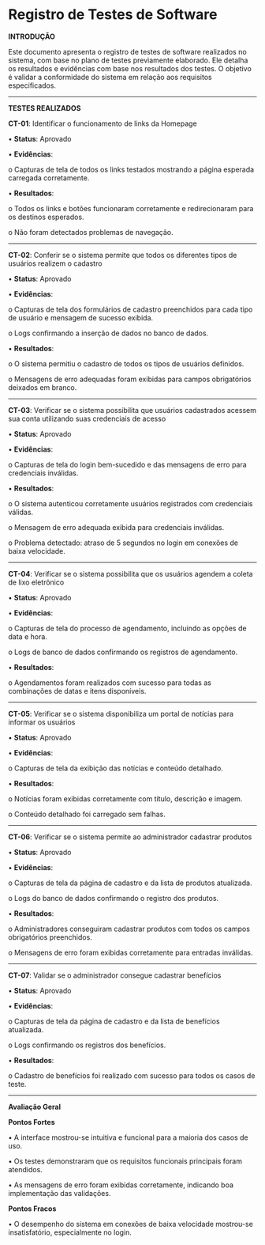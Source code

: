 # Registro de Testes de Software

**INTRODUÇÃO**

Este documento apresenta o registro de testes de software realizados no sistema, com base no plano de testes previamente elaborado. Ele detalha os resultados e evidências com base nos resultados dos testes. O objetivo é validar a conformidade do sistema em relação aos requisitos especificados.
________________________________________
**TESTES REALIZADOS**

**CT-01**: Identificar o funcionamento de links da Homepage

•	**Status**: Aprovado

•	**Evidências**: 

o	Capturas de tela de todos os links testados mostrando a página esperada carregada corretamente.

•	**Resultados**: 

o	Todos os links e botões funcionaram corretamente e redirecionaram para os destinos esperados.

o	Não foram detectados problemas de navegação.
________________________________________
**CT-02**: Conferir se o sistema permite que todos os diferentes tipos de usuários realizem o cadastro

•	**Status**: Aprovado

•	**Evidências**: 

o	Capturas de tela dos formulários de cadastro preenchidos para cada tipo de usuário e mensagem de sucesso exibida.

o	Logs confirmando a inserção de dados no banco de dados.

•	**Resultados**: 

o	O sistema permitiu o cadastro de todos os tipos de usuários definidos.

o	Mensagens de erro adequadas foram exibidas para campos obrigatórios deixados em branco.
________________________________________
**CT-03**: Verificar se o sistema possibilita que usuários cadastrados acessem sua conta utilizando suas credenciais de acesso

•	**Status**: Aprovado 

•	**Evidências**: 

o	Capturas de tela do login bem-sucedido e das mensagens de erro para credenciais inválidas.

•	**Resultados**: 

o	O sistema autenticou corretamente usuários registrados com credenciais válidas.

o	Mensagem de erro adequada exibida para credenciais inválidas.

o	Problema detectado: atraso de 5 segundos no login em conexões de baixa velocidade.
________________________________________
**CT-04**: Verificar se o sistema possibilita que os usuários agendem a coleta de lixo eletrônico

•	**Status**: Aprovado

•	**Evidências**: 

o	Capturas de tela do processo de agendamento, incluindo as opções de data e hora.

o	Logs de banco de dados confirmando os registros de agendamento.

•	**Resultados**: 

o	Agendamentos foram realizados com sucesso para todas as combinações de datas e itens disponíveis.
________________________________________
**CT-05**: Verificar se o sistema disponibiliza um portal de notícias para informar os usuários

•	**Status**: Aprovado

•	**Evidências**: 

o	Capturas de tela da exibição das notícias e conteúdo detalhado.

•	**Resultados**: 

o	Notícias foram exibidas corretamente com título, descrição e imagem.

o	Conteúdo detalhado foi carregado sem falhas.
________________________________________
**CT-06**: Verificar se o sistema permite ao administrador cadastrar produtos

•	**Status**: Aprovado

•	**Evidências**: 

o	Capturas de tela da página de cadastro e da lista de produtos atualizada.

o	Logs do banco de dados confirmando o registro dos produtos.

•	**Resultados**: 

o	Administradores conseguiram cadastrar produtos com todos os campos obrigatórios preenchidos.

o	Mensagens de erro foram exibidas corretamente para entradas inválidas.
________________________________________
**CT-07**: Validar se o administrador consegue cadastrar benefícios

•	**Status**: Aprovado

•	**Evidências**: 

o	Capturas de tela da página de cadastro e da lista de benefícios atualizada.

o	Logs confirmando os registros dos benefícios.

•	**Resultados**: 

o	Cadastro de benefícios foi realizado com sucesso para todos os casos de teste.
________________________________________
**Avaliação Geral**

**Pontos Fortes**

•	A interface mostrou-se intuitiva e funcional para a maioria dos casos de uso.

•	Os testes demonstraram que os requisitos funcionais principais foram atendidos.

•	As mensagens de erro foram exibidas corretamente, indicando boa implementação das validações.

**Pontos Fracos**

•	O desempenho do sistema em conexões de baixa velocidade mostrou-se insatisfatório, especialmente no login.

